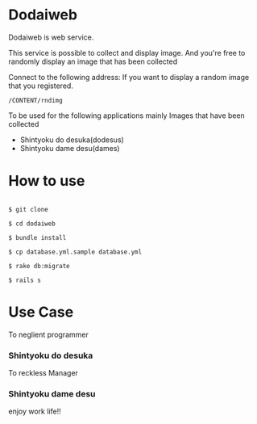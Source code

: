 # Dodaiweb

Dodaiweb is web service.

This service is possible to collect and display image. 
And you're free to randomly display an image that has been collected 

Connect to the following address: If you want to display a random image that you registered.

`/CONTENT/rndimg`

To be used for the following applications mainly Images that have been collected

* Shintyoku do desuka(dodesus)
* Shintyoku dame desu(dames)

# How to use

```

$ git clone

$ cd dodaiweb

$ bundle install

$ cp database.yml.sample database.yml

$ rake db:migrate

$ rails s

```

# Use Case

To neglient programmer

### Shintyoku do desuka

To reckless Manager

### Shintyoku dame desu

enjoy work life!!

